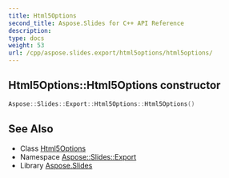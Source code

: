 ```yaml
---
title: Html5Options
second_title: Aspose.Slides for C++ API Reference
description: 
type: docs
weight: 53
url: /cpp/aspose.slides.export/html5options/html5options/
---
```

## Html5Options::Html5Options constructor




```cpp
Aspose::Slides::Export::Html5Options::Html5Options()
```

## See Also

* Class [Html5Options](../)
* Namespace [Aspose::Slides::Export](../../)
* Library [Aspose.Slides](../../../)
